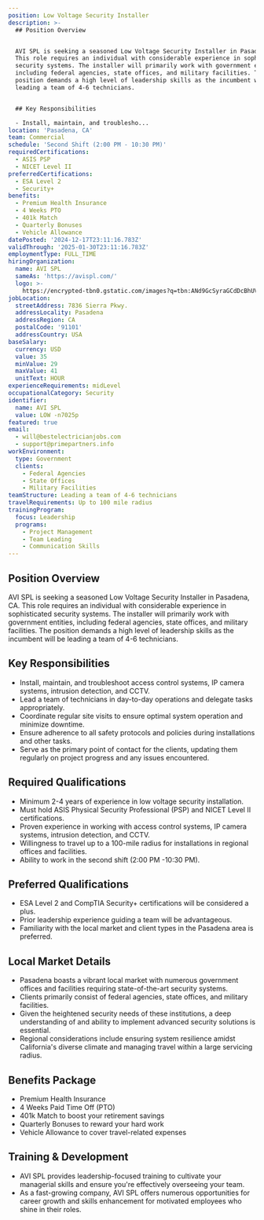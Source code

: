 ```yaml
---
position: Low Voltage Security Installer
description: >-
  ## Position Overview


  AVI SPL is seeking a seasoned Low Voltage Security Installer in Pasadena, CA.
  This role requires an individual with considerable experience in sophisticated
  security systems. The installer will primarily work with government entities,
  including federal agencies, state offices, and military facilities. The
  position demands a high level of leadership skills as the incumbent will be
  leading a team of 4-6 technicians.


  ## Key Responsibilities

  - Install, maintain, and troublesho...
location: 'Pasadena, CA'
team: Commercial
schedule: 'Second Shift (2:00 PM - 10:30 PM)'
requiredCertifications:
  - ASIS PSP
  - NICET Level II
preferredCertifications:
  - ESA Level 2
  - Security+
benefits:
  - Premium Health Insurance
  - 4 Weeks PTO
  - 401k Match
  - Quarterly Bonuses
  - Vehicle Allowance
datePosted: '2024-12-17T23:11:16.783Z'
validThrough: '2025-01-30T23:11:16.783Z'
employmentType: FULL_TIME
hiringOrganization:
  name: AVI SPL
  sameAs: 'https://avispl.com/'
  logo: >-
    https://encrypted-tbn0.gstatic.com/images?q=tbn:ANd9GcSyraGCdDcBhUVCLjb9MI2McsVysMD7wjYlIQ&s
jobLocation:
  streetAddress: 7836 Sierra Pkwy.
  addressLocality: Pasadena
  addressRegion: CA
  postalCode: '91101'
  addressCountry: USA
baseSalary:
  currency: USD
  value: 35
  minValue: 29
  maxValue: 41
  unitText: HOUR
experienceRequirements: midLevel
occupationalCategory: Security
identifier:
  name: AVI SPL
  value: LOW -n7025p
featured: true
email:
  - will@bestelectricianjobs.com
  - support@primepartners.info
workEnvironment:
  type: Government
  clients:
    - Federal Agencies
    - State Offices
    - Military Facilities
teamStructure: Leading a team of 4-6 technicians
travelRequirements: Up to 100 mile radius
trainingProgram:
  focus: Leadership
  programs:
    - Project Management
    - Team Leading
    - Communication Skills
---
```




## Position Overview

AVI SPL is seeking a seasoned Low Voltage Security Installer in Pasadena, CA. This role requires an individual with considerable experience in sophisticated security systems. The installer will primarily work with government entities, including federal agencies, state offices, and military facilities. The position demands a high level of leadership skills as the incumbent will be leading a team of 4-6 technicians.

## Key Responsibilities
- Install, maintain, and troubleshoot access control systems, IP camera systems, intrusion detection, and CCTV.
- Lead a team of technicians in day-to-day operations and delegate tasks appropriately.
- Coordinate regular site visits to ensure optimal system operation and minimize downtime.
- Ensure adherence to all safety protocols and policies during installations and other tasks.
- Serve as the primary point of contact for the clients, updating them regularly on project progress and any issues encountered.

## Required Qualifications
- Minimum 2-4 years of experience in low voltage security installation.
- Must hold ASIS Physical Security Professional (PSP) and NICET Level II certifications.
- Proven experience in working with access control systems, IP camera systems, intrusion detection, and CCTV.
- Willingness to travel up to a 100-mile radius for installations in regional offices and facilities.
- Ability to work in the second shift (2:00 PM -10:30 PM).

## Preferred Qualifications
- ESA Level 2 and CompTIA Security+ certifications will be considered a plus.
- Prior leadership experience guiding a team will be advantageous.
- Familiarity with the local market and client types in the Pasadena area is preferred.

## Local Market Details
- Pasadena boasts a vibrant local market with numerous government offices and facilities requiring state-of-the-art security systems.
- Clients primarily consist of federal agencies, state offices, and military facilities.
- Given the heightened security needs of these institutions, a deep understanding of and ability to implement advanced security solutions is essential.
- Regional considerations include ensuring system resilience amidst California's diverse climate and managing travel within a large servicing radius.

## Benefits Package
- Premium Health Insurance
- 4 Weeks Paid Time Off (PTO)
- 401k Match to boost your retirement savings
- Quarterly Bonuses to reward your hard work
- Vehicle Allowance to cover travel-related expenses

## Training & Development
- AVI SPL provides leadership-focused training to cultivate your managerial skills and ensure you're effectively overseeing your team.
- As a fast-growing company, AVI SPL offers numerous opportunities for career growth and skills enhancement for motivated employees who shine in their roles.
